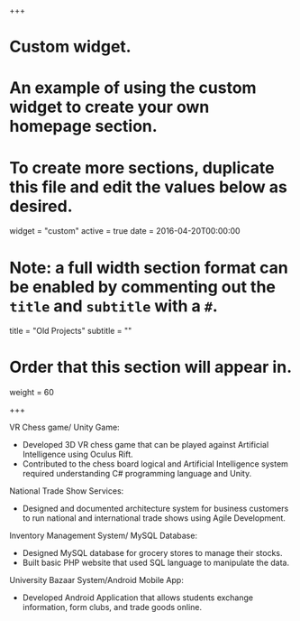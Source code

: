 +++
# Custom widget.
# An example of using the custom widget to create your own homepage section.
# To create more sections, duplicate this file and edit the values below as desired.
widget = "custom"
active = true
date = 2016-04-20T00:00:00

# Note: a full width section format can be enabled by commenting out the `title` and `subtitle` with a `#`.
title = "Old Projects"
subtitle = ""

# Order that this section will appear in.
weight = 60

+++

VR Chess game/ Unity Game:

- Developed 3D VR chess game that can be played against Artificial Intelligence using Oculus Rift.
- Contributed to the chess board logical and Artificial Intelligence system required understanding C# programming language and Unity.

National Trade Show Services:

- Designed and documented architecture system for business customers to run national and international trade shows using Agile Development.

Inventory Management System/ MySQL Database:

- Designed MySQL database for grocery stores to manage their stocks.
- Built basic PHP website that used SQL language to manipulate the data.

University Bazaar System/Android Mobile App:

- Developed Android Application that allows students exchange information, form clubs, and trade goods online.
